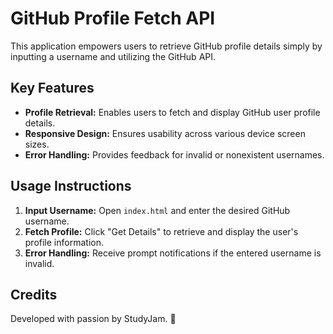 # GitHub Profile Fetch API

This application empowers users to retrieve GitHub profile details simply by inputting a username and utilizing the GitHub API.

## Key Features

- **Profile Retrieval:** Enables users to fetch and display GitHub user profile details.
- **Responsive Design:** Ensures usability across various device screen sizes.
- **Error Handling:** Provides feedback for invalid or nonexistent usernames.

## Usage Instructions

1. **Input Username:** Open `index.html` and enter the desired GitHub username.
2. **Fetch Profile:** Click "Get Details" to retrieve and display the user's profile information.
3. **Error Handling:** Receive prompt notifications if the entered username is invalid.

## Credits

Developed with passion by StudyJam. 🚀
